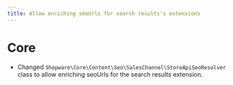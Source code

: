 ```yaml
---
title: Allow enriching seoUrls for search results's extensions
---
```

# Core
* Changed `Shopware\Core\Content\Seo\SalesChannel\StoreApiSeoResolver` class to allow enriching seoUrls for the search results extension.
